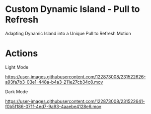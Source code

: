 # Custom Dynamic Island - Pull to Refresh

Adapting Dynamic Island into a Unique Pull to Refresh Motion

# Actions

Light Mode

https://user-images.githubusercontent.com/122873008/231522626-a93fa7b3-03e1-448a-b4a3-211e27cb34c8.mov

Dark Mode

https://user-images.githubusercontent.com/122873008/231522641-f0b5f186-071f-4ed7-9a93-4aaebe4128e6.mov
